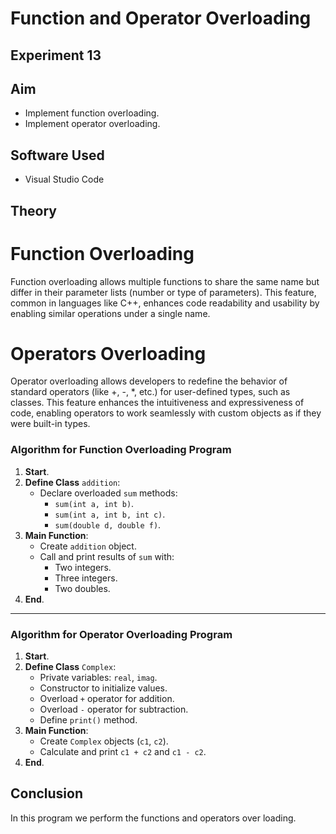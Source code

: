 

# Function and Operator Overloading
## Experiment 13



## Aim
- Implement function overloading.
- Implement operator overloading.

## Software Used
- Visual Studio Code

## Theory
#  Function Overloading

Function overloading allows multiple functions to share the same name but differ in their parameter lists (number or type of parameters). This feature, common in languages like C++, enhances code readability and usability by enabling similar operations under a single name.

# Operators Overloading

Operator overloading allows developers to redefine the behavior of standard operators (like +, -, *, etc.) for user-defined types, such as classes. This feature enhances the intuitiveness and expressiveness of code, enabling operators to work seamlessly with custom objects as if they were built-in types.


### Algorithm for Function Overloading Program
1. **Start**.
2. **Define Class** `addition`:
   - Declare overloaded `sum` methods:
     - `sum(int a, int b)`.
     - `sum(int a, int b, int c)`.
     - `sum(double d, double f)`.
3. **Main Function**:
   - Create `addition` object.
   - Call and print results of `sum` with:
     - Two integers.
     - Three integers.
     - Two doubles.
4. **End**.

---

###  Algorithm for Operator Overloading Program

1. **Start**.
2. **Define Class** `Complex`:
   - Private variables: `real`, `imag`.
   - Constructor to initialize values.
   - Overload `+` operator for addition.
   - Overload `-` operator for subtraction.
   - Define `print()` method.
3. **Main Function**:
   - Create `Complex` objects (`c1`, `c2`).
   - Calculate and print `c1 + c2` and `c1 - c2`.
4. **End**.

## Conclusion
In this program we perform the functions and operators over loading.
